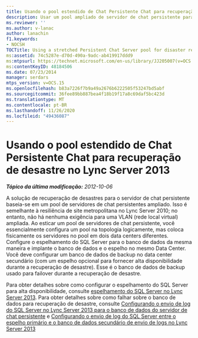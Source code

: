 ```yaml
---
title: Usando o pool estendido de Chat Persistente Chat para recuperação de desastre
description: Usar um pool ampliado de servidor de chat persistente para recuperação de desastres.
ms.reviewer: ''
ms.author: v-lanac
author: lanachin
f1.keywords:
- NOCSH
TOCTitle: Using a stretched Persistent Chat Server pool for disaster recovery
ms:assetid: 74c5287e-d70d-490a-9adc-ab419917ddd9
ms:mtpsurl: https://technet.microsoft.com/en-us/library/JJ205007(v=OCS.15)
ms:contentKeyID: 48184506
ms.date: 07/23/2014
manager: serdars
mtps_version: v=OCS.15
ms.openlocfilehash: b83a7226f7b9a49a2676b6222505f53247bd5abf
ms.sourcegitcommit: 36fee89bb887bea4f18b19f17a8c69daf5bc423d
ms.translationtype: MT
ms.contentlocale: pt-BR
ms.lasthandoff: 11/26/2020
ms.locfileid: "49436087"
---
```

# <a name="using-a-stretched-persistent-chat-server-pool-for-disaster-recovery-in-lync-server-2013"></a>Usando o pool estendido de Chat Persistente Chat para recuperação de desastre no Lync Server 2013

<div data-xmlns="http://www.w3.org/1999/xhtml">

<div class="topic" data-xmlns="http://www.w3.org/1999/xhtml" data-msxsl="urn:schemas-microsoft-com:xslt" data-cs="https://msdn.microsoft.com/">

<div data-asp="https://msdn2.microsoft.com/asp">



</div>

<div id="mainSection">

<div id="mainBody">

<span> </span>

_**Tópico da última modificação:** 2012-10-06_

A solução de recuperação de desastres para o servidor de chat persistente baseia-se em um pool de servidores de chat persistentes ampliado. Isso é semelhante à resiliência de site metropolitana no Lync Server 2010; no entanto, não há nenhuma exigência para uma VLAN (rede local virtual) ampliada. Ao esticar um pool de servidores de chat persistente, você essencialmente configura um pool na topologia logicamente, mas coloca fisicamente os servidores no pool em dois data centers diferentes. Configure o espelhamento do SQL Server para o banco de dados da mesma maneira e implante o banco de dados e o espelho no mesmo Data Center. Você deve configurar um banco de dados de backup no data center secundário (com um espelho opcional para fornecer alta disponibilidade durante a recuperação de desastre). Esse é o banco de dados de backup usado para failover durante a recuperação de desastre.

Para obter detalhes sobre como configurar o espelhamento do SQL Server para alta disponibilidade, consulte [espelhamento do SQL Server no Lync Server 2013](lync-server-2013-sql-server-mirroring.md). Para obter detalhes sobre como falhar sobre o banco de dados para recuperação de desastre, consulte [Configurando o envio de log do SQL Server no Lync Server 2013 para o banco de dados do servidor de chat persistente](lync-server-2013-setting-up-sql-server-log-shipping-for-the-persistent-chat-server-primary-database.md) e [Configurando o envio de log do SQL Server entre o espelho primário e o banco de dados secundário de envio de logs no Lync Server 2013](lync-server-2013-set-up-log-shipping-secondary-database.md)

</div>

<span> </span>

</div>

</div>

</div>

